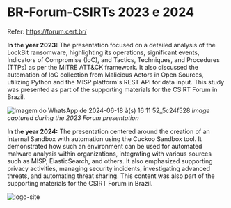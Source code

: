 # BR-Forum-CSIRTs 2023 e 2024

Refer: https://forum.cert.br/


**In the year 2023:**
The presentation focused on a detailed analysis of the LockBit ransomware, highlighting its operations, significant events, Indicators of Compromise (IoC), and Tactics, Techniques, and Procedures (TTPs) as per the MITRE ATT&CK framework. It also discussed the automation of IoC collection from Malicious Actors in Open Sources, utilizing Python and the MISP platform's REST API for data input. This study was presented as part of the supporting materials for the CSIRT Forum in Brazil.

![Imagem do WhatsApp de 2024-06-18 à(s) 16 11 52_5c24f528](https://github.com/crocodyli/BR-Forum-CSIRTs/assets/113185400/ecc7d6de-1290-4cb8-8638-dddad09febfb)
*Image captured during the 2023 Forum presentation*

**In the year 2024:**
The presentation centered around the creation of an internal Sandbox with automation using the Cuckoo Sandbox tool. It demonstrated how such an environment can be used for automated malware analysis within organizations, integrating with various sources such as MISP, ElasticSearch, and others. It also emphasized supporting privacy activities, managing security incidents, investigating advanced threats, and automating threat sharing. This content was also part of the supporting materials for the CSIRT Forum in Brazil.

![logo-site](https://github.com/crocodyli/BR-Forum-CSIRTs/assets/113185400/ee9a57ff-6036-42cb-97c2-9b244c68fe49)
